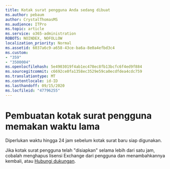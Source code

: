 ```yaml
---
title: Kotak surat pengguna Anda sedang dibuat
ms.author: pebaum
author: CrystalThomasMS
ms.audience: ITPro
ms.topic: article
ms.service: o365-administration
ROBOTS: NOINDEX, NOFOLLOW
localization_priority: Normal
ms.assetid: 6037a6c9-a658-43ce-ba6a-8e0a4efbd3c4
ms.custom:
- "359"
- "3500004"
ms.openlocfilehash: 5e4903019f4ab1ec478ec8fb13bcfc6f4ed9f884
ms.sourcegitcommit: c6692ce0fa1358ec3529e59ca0ecdfdea4cdc759
ms.translationtype: MT
ms.contentlocale: id-ID
ms.lasthandoff: 09/15/2020
ms.locfileid: "47796255"
---
```

# <a name="user-mailbox-creation-is-taking-a-long-time"></a>Pembuatan kotak surat pengguna memakan waktu lama

Diperlukan waktu hingga 24 jam sebelum kotak surat baru siap digunakan.
  
Jika kotak surat pengguna telah "disiapkan" selama lebih dari satu jam, cobalah menghapus lisensi Exchange dari pengguna dan menambahkannya kembali, atau [Hubungi dukungan](https://docs.microsoft.com/microsoft-365/admin/contact-support-for-business-products?tabs=online).
